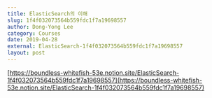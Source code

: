 ```yaml
---
title: ElasticSearch의 이해
slug: 1f4f032073564b559fdc1f7a19698557
author: Dong-Yong Lee
category: Courses
date: 2019-04-28
external: ElasticSearch-1f4f032073564b559fdc1f7a19698557
layout: post
---
```


[https://boundless-whitefish-53e.notion.site/ElasticSearch-1f4f032073564b559fdc1f7a19698557](https://boundless-whitefish-53e.notion.site/ElasticSearch-1f4f032073564b559fdc1f7a19698557)